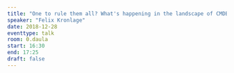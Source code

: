 ```yaml
---
title: "One to rule them all? What's happening in the landscape of CMDBs"
speaker: "Felix Kronlage"
date: 2018-12-28
eventtype: talk
room: 0.daula
start: 16:30
end: 17:25
draft: false
---
```

